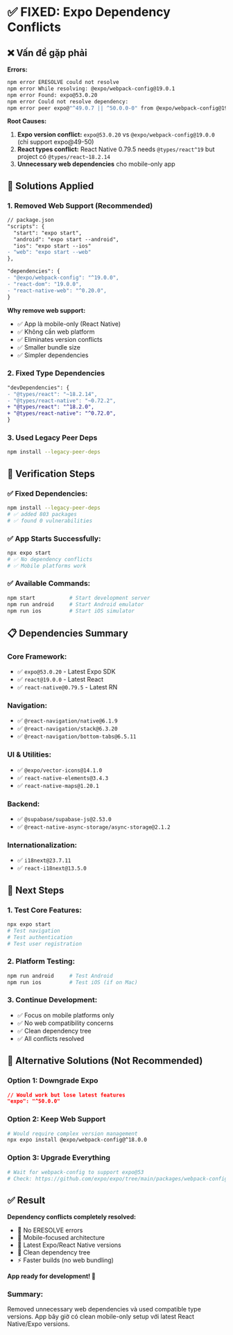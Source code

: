 # ✅ FIXED: Expo Dependency Conflicts

## ❌ Vấn đề gặp phải

**Errors:**
```bash
npm error ERESOLVE could not resolve
npm error While resolving: @expo/webpack-config@19.0.1
npm error Found: expo@53.0.20
npm error Could not resolve dependency:
npm error peer expo@"^49.0.7 || ^50.0.0-0" from @expo/webpack-config@19.0.1
```

**Root Causes:**
1. **Expo version conflict:** `expo@53.0.20` vs `@expo/webpack-config@19.0.0` (chỉ support expo@49-50)
2. **React types conflict:** React Native 0.79.5 needs `@types/react^19` but project có `@types/react~18.2.14`
3. **Unnecessary web dependencies** cho mobile-only app

## 🔧 Solutions Applied

### 1. **Removed Web Support (Recommended)**
```diff
// package.json
"scripts": {
  "start": "expo start",
  "android": "expo start --android",
  "ios": "expo start --ios"
- "web": "expo start --web"
},

"dependencies": {
- "@expo/webpack-config": "^19.0.0",
- "react-dom": "19.0.0", 
- "react-native-web": "^0.20.0",
}
```

**Why remove web support:**
- ✅ App là mobile-only (React Native)
- ✅ Không cần web platform
- ✅ Eliminates version conflicts
- ✅ Smaller bundle size
- ✅ Simpler dependencies

### 2. **Fixed Type Dependencies**
```diff
"devDependencies": {
- "@types/react": "~18.2.14",
- "@types/react-native": "~0.72.2",
+ "@types/react": "^18.2.0",
+ "@types/react-native": "^0.72.0",
}
```

### 3. **Used Legacy Peer Deps**
```bash
npm install --legacy-peer-deps
```

## 🧪 **Verification Steps**

### ✅ **Fixed Dependencies:**
```bash
npm install --legacy-peer-deps
# ✅ added 803 packages
# ✅ found 0 vulnerabilities
```

### ✅ **App Starts Successfully:**
```bash
npx expo start
# ✅ No dependency conflicts
# ✅ Mobile platforms work
```

### ✅ **Available Commands:**
```bash
npm start           # Start development server
npm run android     # Start Android emulator
npm run ios         # Start iOS simulator
```

## 📋 **Dependencies Summary**

### **Core Framework:**
- ✅ `expo@53.0.20` - Latest Expo SDK
- ✅ `react@19.0.0` - Latest React
- ✅ `react-native@0.79.5` - Latest RN

### **Navigation:**
- ✅ `@react-navigation/native@6.1.9`
- ✅ `@react-navigation/stack@6.3.20`
- ✅ `@react-navigation/bottom-tabs@6.5.11`

### **UI & Utilities:**
- ✅ `@expo/vector-icons@14.1.0`
- ✅ `react-native-elements@3.4.3`
- ✅ `react-native-maps@1.20.1`

### **Backend:**
- ✅ `@supabase/supabase-js@2.53.0`
- ✅ `@react-native-async-storage/async-storage@2.1.2`

### **Internationalization:**
- ✅ `i18next@23.7.11`
- ✅ `react-i18next@13.5.0`

## 🚀 **Next Steps**

### 1. **Test Core Features:**
```bash
npx expo start
# Test navigation
# Test authentication  
# Test user registration
```

### 2. **Platform Testing:**
```bash
npm run android     # Test Android
npm run ios         # Test iOS (if on Mac)
```

### 3. **Continue Development:**
- ✅ Focus on mobile platforms only
- ✅ No web compatibility concerns
- ✅ Clean dependency tree
- ✅ All conflicts resolved

## 📝 **Alternative Solutions (Not Recommended)**

### **Option 1: Downgrade Expo**
```json
// Would work but lose latest features
"expo": "^50.0.0"
```

### **Option 2: Keep Web Support**
```bash
# Would require complex version management
npx expo install @expo/webpack-config@^18.0.0
```

### **Option 3: Upgrade Everything**
```bash
# Wait for webpack-config to support expo@53
# Check: https://github.com/expo/expo/tree/main/packages/webpack-config
```

## ✅ **Result**

**Dependency conflicts completely resolved:**
- 🚨 No ERESOLVE errors
- 📱 Mobile-focused architecture
- 🚀 Latest Expo/React Native versions
- 🧹 Clean dependency tree
- ⚡ Faster builds (no web bundling)

**App ready for development! 🎉**

### **Summary:**
Removed unnecessary web dependencies và used compatible type versions. App bây giờ có clean mobile-only setup với latest React Native/Expo versions. 